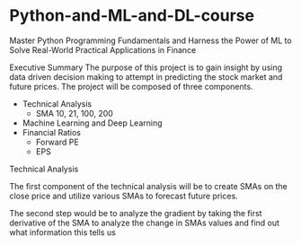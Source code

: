 # Python-and-ML-and-DL-course
Master Python Programming Fundamentals and Harness the Power of ML to Solve Real-World Practical Applications in Finance

Executive Summary
The purpose of this project is to gain insight by using data driven decision making to attempt in predicting the stock market and future prices. 
The project will be composed of three components. 
- Technical Analysis
  - SMA 10, 21, 100, 200
- Machine Learning and Deep Learning
- Financial Ratios
    - Forward PE
    - EPS



Technical Analysis

The first component of the technical analysis will be to create SMAs on the close price and utilize various SMAs to forecast future prices. 

The second step would be to analyze the gradient by taking the first derivative of the SMA to analyze the change in SMAs values and find out what information this tells us 


